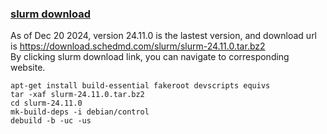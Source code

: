 

### [slurm download](https://www.schedmd.com/download-slurm/) ###

As of Dec 20 2024, version 24.11.0 is the lastest version, and download url is https://download.schedmd.com/slurm/slurm-24.11.0.tar.bz2  
By clicking slurm download link, you can navigate to corresponding website.

```
apt-get install build-essential fakeroot devscripts equivs
tar -xaf slurm-24.11.0.tar.bz2
cd slurm-24.11.0
mk-build-deps -i debian/control
debuild -b -uc -us
```

